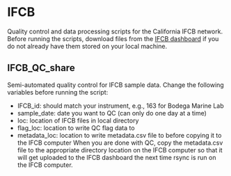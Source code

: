 # IFCB
Quality control and data processing scripts for the California IFCB network.
Before running the scripts, download files from the [IFCB dashboard](https://ifcb.caloos.org/dashboard) if you do not already have them stored on your local machine.
## IFCB_QC_share
Semi-automated quality control for IFCB sample data.
Change the following variables before running the script:
- IFCB_id: should match your instrument, e.g., 163 for Bodega Marine Lab
- sample_date: date you want to QC (can only do one day at a time)
- loc: location of IFCB files in local directory
- flag_loc: location to write QC flag data to
- metadata_loc: location to write metadata.csv file to before copying it to
the IFCB computer
When you are done with QC, copy the metadata.csv file to the appropriate directory location on the IFCB computer so that it will get uploaded to the IFCB dashboard the next time rsync is run on the IFCB computer.
